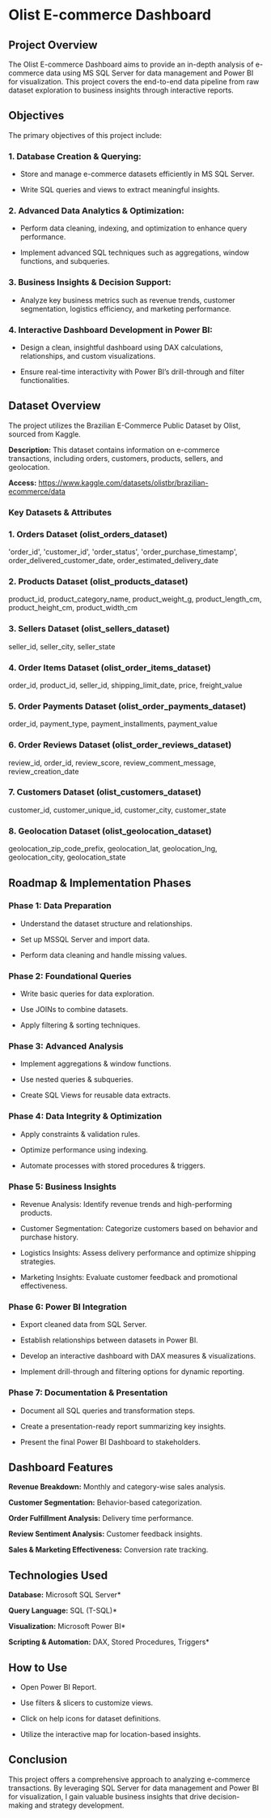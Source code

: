 # Olist E-commerce Dashboard

## Project Overview

The Olist E-commerce Dashboard aims to provide an in-depth analysis of e-commerce data using MS SQL Server for data management and Power BI for visualization. 
This project covers the end-to-end data pipeline from raw dataset exploration to business insights through interactive reports.

## Objectives

The primary objectives of this project include:

### 1. Database Creation & Querying:

* Store and manage e-commerce datasets efficiently in MS SQL Server.

* Write SQL queries and views to extract meaningful insights.

### 2. Advanced Data Analytics & Optimization:

* Perform data cleaning, indexing, and optimization to enhance query performance.

* Implement advanced SQL techniques such as aggregations, window functions, and subqueries.

### 3. Business Insights & Decision Support:

* Analyze key business metrics such as revenue trends, customer segmentation, logistics efficiency, and marketing performance.

### 4. Interactive Dashboard Development in Power BI:

* Design a clean, insightful dashboard using DAX calculations, relationships, and custom visualizations.

* Ensure real-time interactivity with Power BI’s drill-through and filter functionalities.

## Dataset Overview

The project utilizes the Brazilian E-Commerce Public Dataset by Olist, sourced from Kaggle.

**Description:** This dataset contains information on e-commerce transactions, including orders, customers, products, sellers, and geolocation.

**Access:** https://www.kaggle.com/datasets/olistbr/brazilian-ecommerce/data

### Key Datasets & Attributes

### 1. Orders Dataset (olist_orders_dataset)

'order_id', 'customer_id', 'order_status', 'order_purchase_timestamp', order_delivered_customer_date, order_estimated_delivery_date

### 2. Products Dataset (olist_products_dataset)

product_id, product_category_name, product_weight_g, product_length_cm, product_height_cm, product_width_cm

### 3. Sellers Dataset (olist_sellers_dataset)

seller_id, seller_city, seller_state

### 4. Order Items Dataset (olist_order_items_dataset)

order_id, product_id, seller_id, shipping_limit_date, price, freight_value

### 5. Order Payments Dataset (olist_order_payments_dataset)

order_id, payment_type, payment_installments, payment_value

### 6. Order Reviews Dataset (olist_order_reviews_dataset)

review_id, order_id, review_score, review_comment_message, review_creation_date

### 7. Customers Dataset (olist_customers_dataset)

customer_id, customer_unique_id, customer_city, customer_state

### 8. Geolocation Dataset (olist_geolocation_dataset)

geolocation_zip_code_prefix, geolocation_lat, geolocation_lng, geolocation_city, geolocation_state

## Roadmap & Implementation Phases

### Phase 1: Data Preparation

* Understand the dataset structure and relationships.

* Set up MSSQL Server and import data.

* Perform data cleaning and handle missing values.

### Phase 2: Foundational Queries

* Write basic queries for data exploration.

* Use JOINs to combine datasets.

* Apply filtering & sorting techniques.

### Phase 3: Advanced Analysis

* Implement aggregations & window functions.

* Use nested queries & subqueries.

* Create SQL Views for reusable data extracts.

### Phase 4: Data Integrity & Optimization

* Apply constraints & validation rules.

* Optimize performance using indexing.

* Automate processes with stored procedures & triggers.

### Phase 5: Business Insights

* Revenue Analysis: Identify revenue trends and high-performing products.

* Customer Segmentation: Categorize customers based on behavior and purchase history.

* Logistics Insights: Assess delivery performance and optimize shipping strategies.

* Marketing Insights: Evaluate customer feedback and promotional effectiveness.

### Phase 6: Power BI Integration

* Export cleaned data from SQL Server.

* Establish relationships between datasets in Power BI.

* Develop an interactive dashboard with DAX measures & visualizations.

* Implement drill-through and filtering options for dynamic reporting.

### Phase 7: Documentation & Presentation

* Document all SQL queries and transformation steps.

* Create a presentation-ready report summarizing key insights.

* Present the final Power BI Dashboard to stakeholders.

## Dashboard Features

**Revenue Breakdown:** Monthly and category-wise sales analysis.

**Customer Segmentation:** Behavior-based categorization.

**Order Fulfillment Analysis:** Delivery time performance.

**Review Sentiment Analysis:** Customer feedback insights.

**Sales & Marketing Effectiveness:** Conversion rate tracking.

## Technologies Used

**Database:** Microsoft SQL Server*

**Query Language:** SQL (T-SQL)*

**Visualization:** Microsoft Power BI*

**Scripting & Automation:** DAX, Stored Procedures, Triggers*

## How to Use

* Open Power BI Report.

* Use filters & slicers to customize views.

* Click on help icons for dataset definitions.

* Utilize the interactive map for location-based insights.

## Conclusion

This project offers a comprehensive approach to analyzing e-commerce transactions. By leveraging SQL Server for data management and Power BI for visualization, I gain valuable business insights that drive decision-making and strategy development.
